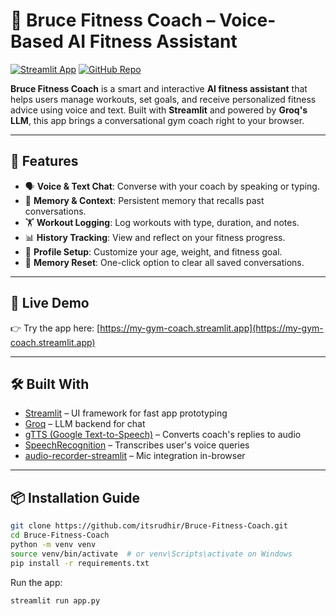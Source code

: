 # 💪 Bruce Fitness Coach – Voice-Based AI Fitness Assistant

[![Streamlit App](https://img.shields.io/badge/Live%20App-Click%20Here-brightgreen?style=for-the-badge)](https://my-gym-coach.streamlit.app/)
[![GitHub Repo](https://img.shields.io/badge/GitHub-itsrudhir/Bruce--Fitness--Coach-blue?style=for-the-badge&logo=github)](https://github.com/itsrudhir/Bruce-Fitness-Coach)

**Bruce Fitness Coach** is a smart and interactive **AI fitness assistant** that helps users manage workouts, set goals, and receive personalized fitness advice using voice and text. Built with **Streamlit** and powered by **Groq's LLM**, this app brings a conversational gym coach right to your browser.

---

## 🌟 Features

- 🗣️ **Voice & Text Chat**: Converse with your coach by speaking or typing.
- 🧠 **Memory & Context**: Persistent memory that recalls past conversations.
- 🏋️ **Workout Logging**: Log workouts with type, duration, and notes.
- 📊 **History Tracking**: View and reflect on your fitness progress.
- 👤 **Profile Setup**: Customize your age, weight, and fitness goal.
- 🔄 **Memory Reset**: One-click option to clear all saved conversations.

---

## 🚀 Live Demo

👉 Try the app here: [https://my-gym-coach.streamlit.app](https://my-gym-coach.streamlit.app)

---

## 🛠️ Built With

- [Streamlit](https://streamlit.io/) – UI framework for fast app prototyping
- [Groq](https://groq.com) – LLM backend for chat
- [gTTS (Google Text-to-Speech)](https://pypi.org/project/gTTS/) – Converts coach's replies to audio
- [SpeechRecognition](https://pypi.org/project/SpeechRecognition/) – Transcribes user's voice queries
- [audio-recorder-streamlit](https://github.com/girishvs/streamlit-audio-recorder) – Mic integration in-browser

---

## 📦 Installation Guide

```bash
git clone https://github.com/itsrudhir/Bruce-Fitness-Coach.git
cd Bruce-Fitness-Coach
python -m venv venv
source venv/bin/activate  # or venv\Scripts\activate on Windows
pip install -r requirements.txt
```

Run the app:

```bash
streamlit run app.py
